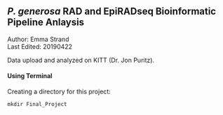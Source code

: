 ## *P. generosa* RAD and EpiRADseq Bioinformatic Pipeline Anlaysis

Author: Emma Strand  
Last Edited: 20190422

Data upload and analyzed on KITT (Dr. Jon Puritz).
#### Using Terminal

Creating a directory for this project:  

```
mkdir Final_Project
```






